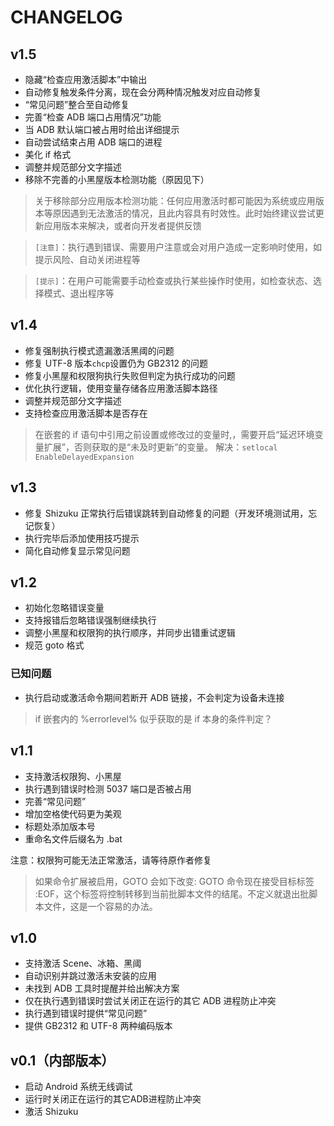 # CHANGELOG

## v1.5
- 隐藏“检查应用激活脚本”中输出
- 自动修复触发条件分离，现在会分两种情况触发对应自动修复
- “常见问题”整合至自动修复
- 完善“检查 ADB 端口占用情况”功能
- 当 ADB 默认端口被占用时给出详细提示
- 自动尝试结束占用 ADB 端口的进程
- 美化 if 格式
- 调整并规范部分文字描述
- 移除不完善的小黑屋版本检测功能（原因见下）

> 关于移除部分应用版本检测功能：任何应用激活时都可能因为系统或应用版本等原因遇到无法激活的情况，且此内容具有时效性。此时始终建议尝试更新应用版本来解决，或者向开发者提供反馈

> `[注意]`：执行遇到错误、需要用户注意或会对用户造成一定影响时使用，如提示风险、自动关闭进程等

> `[提示]`：在用户可能需要手动检查或执行某些操作时使用，如检查状态、选择模式、退出程序等

## v1.4
- 修复强制执行模式遗漏激活黑阈的问题
- 修复 UTF-8 版本`chcp`设置仍为 GB2312 的问题
- 修复小黑屋和权限狗执行失败但判定为执行成功的问题
- 优化执行逻辑，使用变量存储各应用激活脚本路径
- 调整并规范部分文字描述
- 支持检查应用激活脚本是否存在

> 在嵌套的 if 语句中引用之前设置或修改过的变量时,，需要开启“延迟环境变量扩展”，否则获取的是“未及时更新”的变量。
> 解决：`setlocal EnableDelayedExpansion`

## v1.3

- 修复 Shizuku 正常执行后错误跳转到自动修复的问题（开发环境测试用，忘记恢复）
- 执行完毕后添加使用技巧提示
- 简化自动修复显示常见问题

## v1.2

- 初始化忽略错误变量
- 支持报错后忽略错误强制继续执行
- 调整小黑屋和权限狗的执行顺序，并同步出错重试逻辑
- 规范 goto 格式

### 已知问题
* 执行启动或激活命令期间若断开 ADB 链接，不会判定为设备未连接

> if 嵌套内的 %errorlevel% 似乎获取的是 if 本身的条件判定？

## v1.1

- 支持激活权限狗、小黑屋
- 执行遇到错误时检测 5037 端口是否被占用
- 完善“常见问题”
- 增加空格使代码更为美观
- 标题处添加版本号
- 重命名文件后缀名为 .bat

注意：权限狗可能无法正常激活，请等待原作者修复

> 如果命令扩展被启用，GOTO 会如下改变:
> GOTO 命令现在接受目标标签 :EOF，这个标签将控制转移到当前批脚本文件的结尾。不定义就退出批脚本文件，这是一个容易的办法。

## v1.0

- 支持激活 Scene、冰箱、黑阈
- 自动识别并跳过激活未安装的应用
- 未找到 ADB 工具时提醒并给出解决方案
- 仅在执行遇到错误时尝试关闭正在运行的其它 ADB 进程防止冲突
- 执行遇到错误时提供“常见问题”
- 提供 GB2312 和 UTF-8 两种编码版本

## v0.1（内部版本）

- 启动 Android 系统无线调试
- 运行时关闭正在运行的其它ADB进程防止冲突
- 激活 Shizuku